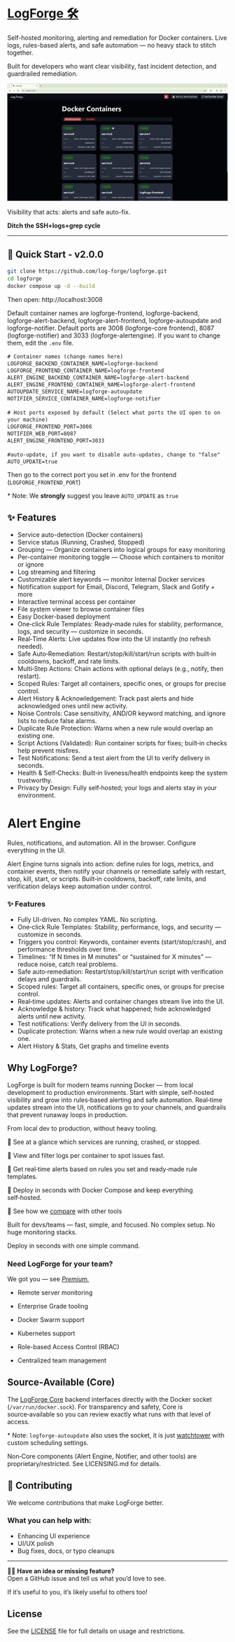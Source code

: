 # [LogForge 🛠️](https://log-forge.github.io/logforgeweb/)

Self-hosted monitoring, alerting and remediation for Docker containers. Live logs, rules-based alerts, and safe automation — no heavy stack to stitch together.

Built for developers who want clear visibility, fast incident detection, and guardrailed remediation.
<p align="center">
  <img src="https://raw.githubusercontent.com/log-forge/logforgeweb/main/assets/logforge-overview.gif" alt="LogForge Overview">
</p>

Visibility that acts: alerts and safe auto-fix.

**Ditch the SSH+logs+grep cycle**

---

## 🚀 Quick Start - v2.0.0

```bash
git clone https://github.com/log-forge/logforge.git
cd logforge
docker compose up -d --build
```
Then open: http://localhost:3008

Default container names are logforge-frontend, logforge-backend, logforge-alert-backend, logforge-alert-frontend, logforge-autoupdate and logforge-notifier.
Default ports are 3008 (logforge-core frontend), 8087 (logforge-notifier) and 3033 (logforge-alertengine).
If you want to change them, edit the `.env` file.

```
# Container names (change names here)
LOGFORGE_BACKEND_CONTAINER_NAME=logforge-backend
LOGFORGE_FRONTEND_CONTAINER_NAME=logforge-frontend
ALERT_ENGINE_BACKEND_CONTAINER_NAME=logforge-alert-backend
ALERT_ENGINE_FRONTEND_CONTAINER_NAME=logforge-alert-frontend
AUTOUPDATE_SERVICE_NAME=logforge-autoupdate
NOTIFIER_SERVICE_CONTAINER_NAME=logforge-notifier

# Host ports exposed by default (Select what ports the UI open to on your machine)
LOGFORGE_FRONTEND_PORT=3008
NOTIFIER_WEB_PORT=8087
ALERT_ENGINE_FRONTEND_PORT=3033

#auto-update, if you want to disable auto-updates, change to "false"
AUTO_UPDATE=true
```

Then go to the correct port you set in .env for the frontend (`LOGFORGE_FRONTEND_PORT`)

\* Note: We **strongly** suggest you leave `AUTO_UPDATE` as `true`

## ✨ Features
- Service auto-detection (Docker containers)
- Service status (Running, Crashed, Stopped)
- Grouping — Organize containers into logical groups for easy monitoring
- Per-container monitoring toggle — Choose which containers to monitor or ignore
- Log streaming and filtering
- Customizable alert keywords — monitor Internal Docker services
- Notification support for Email, Discord, Telegram, Slack and Gotify + more
- Interactive terminal access per container
- File system viewer to browse container files
- Easy Docker-based deployment
- One‑click Rule Templates: Ready‑made rules for stability, performance, logs, and security — customize in seconds.
- Real‑Time Alerts: Live updates flow into the UI instantly (no refresh needed).
- Safe Auto‑Remediation: Restart/stop/kill/start/run scripts with built‑in cooldowns, backoff, and rate limits.
- Multi‑Step Actions: Chain actions with optional delays (e.g., notify, then restart).
- Scoped Rules: Target all containers, specific ones, or groups for precise control.
- Alert History & Acknowledgement: Track past alerts and hide acknowledged ones until new activity.
- Noise Controls: Case sensitivity, AND/OR keyword matching, and ignore lists to reduce false alarms.
- Duplicate Rule Protection: Warns when a new rule would overlap an existing one.
- Script Actions (Validated): Run container scripts for fixes; built‑in checks help prevent misfires.
- Test Notifications: Send a test alert from the UI to verify delivery in seconds.
- Health & Self‑Checks: Built‑in liveness/health endpoints keep the system trustworthy.
- Privacy by Design: Fully self‑hosted; your logs and alerts stay in your environment.

# Alert Engine
Rules, notifications, and automation. All in the browser. Configure everything in the UI.

Alert Engine turns signals into action: define rules for logs, metrics, and container events, then notify your channels or remediate safely with restart, stop, kill, start, or scripts. Built‑in cooldowns, backoff, rate limits, and verification delays keep automation under control.

### ✨ Features
- Fully UI-driven. No complex YAML. No scripting.
- One‑click Rule Templates: Stability, performance, logs, and security — customize in seconds.
- Triggers you control: Keywords, container events (start/stop/crash), and performance thresholds over time.
- Timelines: “If N times in M minutes” or “sustained for X minutes” — reduce noise, catch real problems.
- Safe auto‑remediation: Restart/stop/kill/start/run script with verification delays and guardrails.
- Scoped rules: Target all containers, specific ones, or groups for precise control.
- Real‑time updates: Alerts and container changes stream live into the UI.
- Acknowledge & history: Track what happened; hide acknowledged alerts until new activity.
- Test notifications: Verify delivery from the UI in seconds.
- Duplicate protection: Warns when a new rule would overlap an existing one.
- Alert History & Stats, Get graphs and timeline events
  
## Why LogForge?
LogForge is built for modern teams running Docker — from local development to production environments. Start with simple, self‑hosted visibility and grow into rules‑based alerting and safe automation. Real‑time updates stream into the UI, notifications go to your channels, and guardrails that prevent runaway loops in production.



From local dev to production, without heavy tooling.

🔹 See at a glance which services are running, crashed, or stopped.

🔹 View and filter logs per container to spot issues fast.

🔹 Get real‑time alerts based on rules you set and ready‑made rule templates.

🔹 Deploy in seconds with Docker Compose and keep everything self‑hosted.

🔹 See how we [compare](https://log-forge.github.io/logforgeweb/#compare) with other tools

Built for devs/teams — fast, simple, and focused. No complex setup. No huge monitoring stacks.

Deploy in seconds with one simple command.

### Need LogForge for your team?
We got you  — see *[Premium.](https://log-forge.github.io/logforgeweb/#premium)*

- Remote server monitoring
  
- Enterprise Grade tooling

- Docker Swarm support

- Kubernetes support

- Role-based Access Control (RBAC)

- Centralized team management

## Source‑Available (Core)
The [LogForge Core](https://github.com/log-forge/logforge-core) backend interfaces directly with the Docker socket (`/var/run/docker.sock`). For transparency and safety, Core is source‑available so you can review exactly what runs with that level of access.

\* Note: `logforge-autoupdate` also uses the socket, it is just [watchtower](https://github.com/containrrr/watchtower) with custom scheduling settings.

Non‑Core components (Alert Engine, Notifier, and other tools) are proprietary/restricted. See LICENSING.md for details.
## 🤝 Contributing

We welcome contributions that make LogForge better.

### What you can help with:
- Enhancing UI experience
- UI/UX polish
- Bug fixes, docs, or typo cleanups

---

🙋‍♀️ **Have an idea or missing feature?**  
Open a GitHub issue and tell us what you’d love to see.

If it’s useful to you, it’s likely useful to others too!
## License

See the [LICENSE](./LICENSE) file for full details on usage and restrictions.
